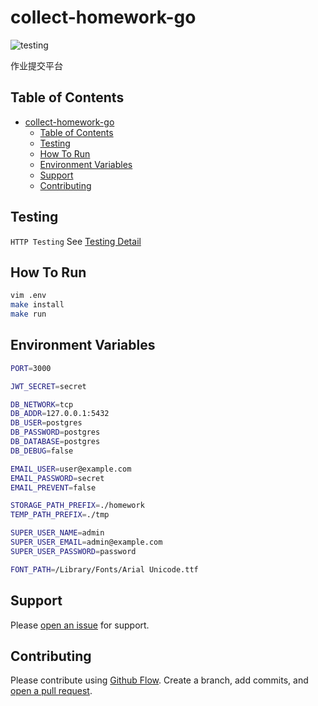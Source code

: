 # collect-homework-go

![testing](https://github.com/ChenKS12138/collect-homework-go/workflows/testing/badge.svg)

作业提交平台

## Table of Contents

- [collect-homework-go](#collect-homework-go)
  - [Table of Contents](#table-of-contents)
  - [Testing](#testing)
  - [How To Run](#how-to-run)
  - [Environment Variables](#environment-variables)
  - [Support](#support)
  - [Contributing](#contributing)

## Testing

`HTTP Testing` See [Testing Detail](https://github.com/ChenKS12138/collect-homework-go/tree/master/testing)

## How To Run

```sh
vim .env
make install
make run
```

## Environment Variables

```sh
PORT=3000

JWT_SECRET=secret

DB_NETWORK=tcp
DB_ADDR=127.0.0.1:5432
DB_USER=postgres
DB_PASSWORD=postgres
DB_DATABASE=postgres
DB_DEBUG=false

EMAIL_USER=user@example.com
EMAIL_PASSWORD=secret
EMAIL_PREVENT=false

STORAGE_PATH_PREFIX=./homework
TEMP_PATH_PREFIX=./tmp

SUPER_USER_NAME=admin
SUPER_USER_EMAIL=admin@example.com
SUPER_USER_PASSWORD=password

FONT_PATH=/Library/Fonts/Arial Unicode.ttf

```

## Support

Please [open an issue](https://github.com/fraction/readme-boilerplate/issues/new) for support.

## Contributing

Please contribute using [Github Flow](https://guides.github.com/introduction/flow/). Create a branch, add commits, and [open a pull request](https://github.com/fraction/readme-boilerplate/compare/).
